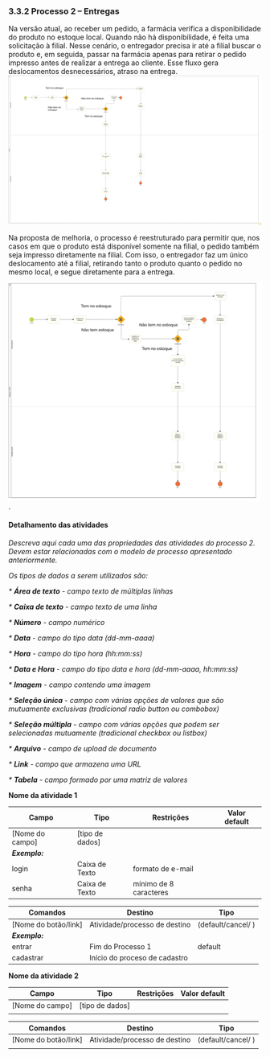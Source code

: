 ### 3.3.2 Processo 2 – Entregas 
 
Na versão atual, ao receber um pedido, a farmácia verifica a disponibilidade do produto no estoque local. Quando não há disponibilidade, é feita uma solicitação à filial. Nesse cenário, o entregador precisa ir até a filial buscar o produto e, em seguida, passar na farmácia apenas para retirar o pedido impresso antes de realizar a entrega ao cliente. Esse fluxo gera deslocamentos desnecessários, atraso na entrega.
![Exemplo de um Modelo BPMN do PROCESSO 2](https://github.com/ICEI-PUC-Minas-PBE-ADS-SI/2025-1-p5-tias-FarmaCeltas/blob/main/docs/images/Entregas%20%20AS%20IS%20Diagrama.png?raw=true)

Na proposta de melhoria, o processo é reestruturado para permitir que, nos casos em que o produto está disponível somente na filial, o pedido também seja impresso diretamente na filial. Com isso, o entregador faz um único deslocamento até a filial, retirando tanto o produto quanto o pedido no mesmo local, e segue diretamente para a entrega. 

![Exemplo de um Modelo BPMN do PROCESSO 2](https://github.com/ICEI-PUC-Minas-PBE-ADS-SI/2025-1-p5-tias-FarmaCeltas/blob/main/docs/images/Entregas%20TO%20BE%20Diagrama.png?raw=true).


#### Detalhamento das atividades

_Descreva aqui cada uma das propriedades das atividades do processo 2. 
Devem estar relacionadas com o modelo de processo apresentado anteriormente._

_Os tipos de dados a serem utilizados são:_

_* **Área de texto** - campo texto de múltiplas linhas_

_* **Caixa de texto** - campo texto de uma linha_

_* **Número** - campo numérico_

_* **Data** - campo do tipo data (dd-mm-aaaa)_

_* **Hora** - campo do tipo hora (hh:mm:ss)_

_* **Data e Hora** - campo do tipo data e hora (dd-mm-aaaa, hh:mm:ss)_

_* **Imagem** - campo contendo uma imagem_

_* **Seleção única** - campo com várias opções de valores que são mutuamente exclusivas (tradicional radio button ou combobox)_

_* **Seleção múltipla** - campo com várias opções que podem ser selecionadas mutuamente (tradicional checkbox ou listbox)_

_* **Arquivo** - campo de upload de documento_

_* **Link** - campo que armazena uma URL_

_* **Tabela** - campo formado por uma matriz de valores_

**Nome da atividade 1**

| **Campo**       | **Tipo**         | **Restrições** | **Valor default** |
| ---             | ---              | ---            | ---               |
| [Nome do campo] | [tipo de dados]  |                |                   |
| ***Exemplo:***  |                  |                |                   |
| login           | Caixa de Texto   | formato de e-mail |                |
| senha           | Caixa de Texto   | mínimo de 8 caracteres |           |

| **Comandos**         |  **Destino**                   | **Tipo** |
| ---                  | ---                            | ---               |
| [Nome do botão/link] | Atividade/processo de destino  | (default/cancel/  ) |
| ***Exemplo:***       |                                |                   |
| entrar               | Fim do Processo 1              | default           |
| cadastrar            | Início do proceso de cadastro  |                   |


**Nome da atividade 2**

| **Campo**       | **Tipo**         | **Restrições** | **Valor default** |
| ---             | ---              | ---            | ---               |
| [Nome do campo] | [tipo de dados]  |                |                   |
|                 |                  |                |                   |

| **Comandos**         |  **Destino**                   | **Tipo**          |
| ---                  | ---                            | ---               |
| [Nome do botão/link] | Atividade/processo de destino  | (default/cancel/  ) |
|                      |                                |                   |
